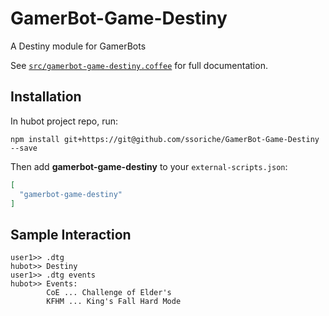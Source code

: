 # GamerBot-Game-Destiny

A Destiny module for GamerBots

See [`src/gamerbot-game-destiny.coffee`](src/gamerbot-game-destiny.coffee) for full documentation.

## Installation

In hubot project repo, run:

`npm install git+https://git@github.com/ssoriche/GamerBot-Game-Destiny --save`

Then add **gamerbot-game-destiny** to your `external-scripts.json`:

```json
[
  "gamerbot-game-destiny"
]
```

## Sample Interaction

```
user1>> .dtg
hubot>> Destiny
user1>> .dtg events
hubot>> Events:
        CoE ... Challenge of Elder's
        KFHM ... King's Fall Hard Mode
```
